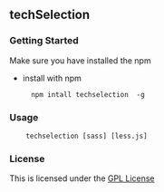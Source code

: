 ## techSelection

### Getting Started

Make sure you have installed the npm

* install with npm 

                
        npm intall techselection  -g

### Usage

        techselection [sass] [less.js] 

### License

This is licensed under the [GPL License](http://www.gnu.org/licenses/gpl-3.0.en.html)

